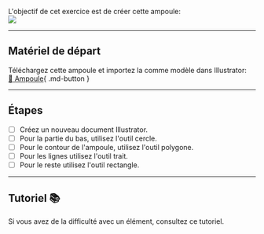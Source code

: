 L'objectif de cet exercice est de créer cette ampoule:   
<img src="images/ampoule.png">

***  


## Matériel de départ
Téléchargez cette ampoule et importez la comme modèle dans Illustrator:   
[📁 Ampoule](https://cmontmorency365.sharepoint.com/:i:/s/TIM-582214-Animation2d77/EWJDOe7GwfdNmE4t6vabQHMBMk61XkA2Fnk7W0Fi0jqGZw?e=6gTmDM){ .md-button }   <br>
***  


## Étapes

- [ ] Créez un nouveau document Illustrator.
- [ ] Pour la partie du bas, utilisez l'outil cercle.
- [ ] Pour le contour de l'ampoule, utilisez l'outil polygone.
- [ ] Pour les lignes utilisez l'outil trait.
- [ ] Pour le reste utilisez l'outil rectangle.
***  
## Tutoriel 📚
<knowmore href="https://creativecloud.adobe.com/fr-CA/learn/illustrator/web/use-shape-builder-to-combine-merge-shapes?playlist=/services/playlist.helpx/products:SG_ILLUSTRATOR_1_1/learn-path:key-techniques/playlist:topic/set-header:design/fr_CA.json&ref=helpx.adobe.com">
Si vous avez de la difficulté avec un élément, consultez ce tutoriel. 
</knowmore>
